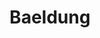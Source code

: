 ---
codehost: https://github.com/eugenp
facebook: https://facebook.com/baeldung
googleplus: https://plus.google.com/+BaeldungTutorials
logohandle: baeldung
sort: baeldung
title: Baeldung
twitter: https://x.com/baeldung
website: https://www.baeldung.com/
---
